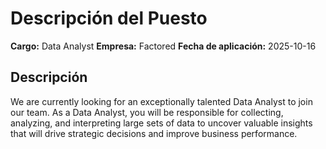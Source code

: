 # Descripción del Puesto

**Cargo:** Data Analyst
**Empresa:** Factored
**Fecha de aplicación:** 2025-10-16

## Descripción

We are currently looking for an exceptionally talented Data Analyst to join our team. As a Data Analyst, you will be responsible for collecting, analyzing, and interpreting large sets of data to uncover valuable insights that will drive strategic decisions and improve business performance.

